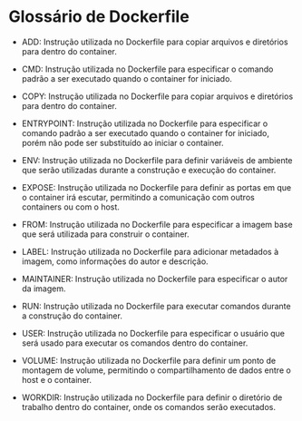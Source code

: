# Glossário de Dockerfile

- ADD: Instrução utilizada no Dockerfile para copiar arquivos e diretórios para dentro do container.

- CMD: Instrução utilizada no Dockerfile para especificar o comando padrão a ser executado quando o container for iniciado.

- COPY: Instrução utilizada no Dockerfile para copiar arquivos e diretórios para dentro do container.

- ENTRYPOINT: Instrução utilizada no Dockerfile para especificar o comando padrão a ser executado quando o container for iniciado, porém não pode ser substituído ao iniciar o container.

- ENV: Instrução utilizada no Dockerfile para definir variáveis de ambiente que serão utilizadas durante a construção e execução do container.

- EXPOSE: Instrução utilizada no Dockerfile para definir as portas em que o container irá escutar, permitindo a comunicação com outros containers ou com o host.

- FROM: Instrução utilizada no Dockerfile para especificar a imagem base que será utilizada para construir o container.

- LABEL: Instrução utilizada no Dockerfile para adicionar metadados à imagem, como informações do autor e descrição.

- MAINTAINER: Instrução utilizada no Dockerfile para especificar o autor da imagem.

- RUN: Instrução utilizada no Dockerfile para executar comandos durante a construção do container.

- USER: Instrução utilizada no Dockerfile para especificar o usuário que será usado para executar os comandos dentro do container.

- VOLUME: Instrução utilizada no Dockerfile para definir um ponto de montagem de volume, permitindo o compartilhamento de dados entre o host e o container.

- WORKDIR: Instrução utilizada no Dockerfile para definir o diretório de trabalho dentro do container, onde os comandos serão executados.
